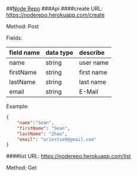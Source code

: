 ##[Node Repo](https://noderepo.herokuapp.com)
###Api
####create
URL:    https://noderepo.herokuapp.com/create

Method: Post

Fields:

|field name|data type|describe|
|:--|:--|:--|
|name|string|user name|
|firstName|string|first name|
|lastName|string|last name|
|email|string|E-Mail|

Example:
```json
{
    "name":"Sean",
    "firstName": "Sean",
    "lastName": "Zhao",
    "email": "ariestse9@gmail.com"
}
```

####list
URL:    https://noderepo.herokuapp.com/list

Method: Get